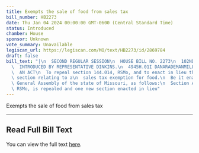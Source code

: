 ```yaml
---
title: Exempts the sale of food from sales tax
bill_number: HB2273
date: Thu Jan 04 2024 00:00:00 GMT-0600 (Central Standard Time)
status: Introduced
chamber: House
sponsor: Unknown
vote_summary: Unavailable
legiscan_url: https://legiscan.com/MO/text/HB2273/id/2869784
draft: false
bill_text: "|\n  SECOND REGULAR SESSION\n  HOUSE BILL NO. 2273\n  102ND GENERAL ASSEMBLY\n\
  \  INTRODUCED BY REPRESENTATIVE DINKINS.\n  4945H.01I DANARADEMANMILLER,ChiefClerk\n\
  \  AN ACT\n  To repeal section 144.014, RSMo, and to enact in lieu thereof one new\
  \ section relating to a\n  sales tax exemption for food.\n  Be it enacted by the\
  \ General Assembly of the state of Missouri, as follows:\n  Section A. Section 144.014,\
  \ RSMo, is repealed and one new section enacted in lieu"
---
```

Exempts the sale of food from sales tax

---

## Read Full Bill Text

You can view the full text [here](https://legiscan.com/MO/text/HB2273/id/2869784).
